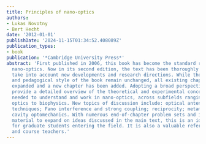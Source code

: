 ```yaml
---
title: Principles of nano-optics
authors:
- Lukas Novotny
- Bert Hecht
date: '2012-01-01'
publishDate: '2024-11-15T01:34:52.408089Z'
publication_types:
- book
publication: '*Cambridge University Press*'
abstract: 'First published in 2006, this book has become the standard reference on
  nano-optics. Now in its second edition, the text has been thoroughly updated to
  take into account new developments and research directions. While the overall structure
  and pedagogical style of the book remain unchanged, all existing chapters have been
  expanded and a new chapter has been added. Adopting a broad perspective, the authors
  provide a detailed overview of the theoretical and experimental concepts that are
  needed to understand and work in nano-optics, across subfields ranging from quantum
  optics to biophysics. New topics of discussion include: optical antennas; new imaging
  techniques; Fano interference and strong coupling; reciprocity; metamaterials; and
  cavity optomechanics. With numerous end-of-chapter problem sets and illustrative
  material to expand on ideas discussed in the main text, this is an ideal textbook
  for graduate students entering the field. It is also a valuable reference for researchers
  and course teachers.'
---
```

